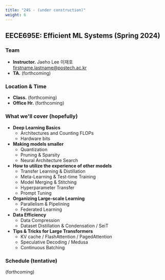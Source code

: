 ```yaml
---
title: "24S - (under construction)"
weight: 6
---
```


## **EECE695E: Efficient ML Systems (Spring 2024)**

### **Team**
- **Instructor.** Jaeho Lee 이재호  
[firstname.lastname@postech.ac.kr](mailto:jaeho.lee@postech.ac.kr)
- **TA.** (forthcoming)  

### **Location & Time**
- **Class.** (forthcoming)
- **Office Hr.** (forthcoming)

### **What we'll cover (hopefully)**
- **Deep Learning Basics**
	- Architectures and Counting FLOPs
	- Hardware bits
- **Making models smaller**
	- Quantization
	- Pruning & Sparsity
	- Neural Architecture Search
- **How to utilize the experience of other models**
	- Transfer Learning & Distillation
	- Meta-Learning & Test-time Training
	- Model Merging & Stitching
	- Hyperparameter Transfer
	- Prompt Tuning
- **Organizing Large-scale Learning**
	- Parallelism & Pipelining
	- Federated Learning
- **Data Efficiency**
	- Data Compression
	- Dataset Distillation & Condensation / SeiT
- **Tips & Tricks for Large Transformers**
	- KV cache / FlashAttention / PagedAttention
	- Speculative Decoding / Medusa
	- Continuous Batching
### **Schedule (tentative)**
(forthcoming)